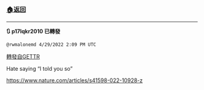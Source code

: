 ###  [:house:返回](README.md)
---


**:arrows_clockwise: p17lqkr2010 已轉發**

`@rwmalonemd 4/29/2022 2:09 PM UTC`

[轉發自GETTR](https://gettr.com/post/p17lqkr2010)

Hate saying “I told you so”

https://www.nature.com/articles/s41598-022-10928-z

